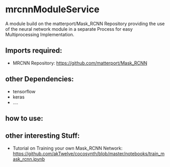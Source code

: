 # mrcnnModuleService
A module build on the  matterport/Mask_RCNN Repository providing the use of the neural network module in a separate Process for easy Multiprocessing Implementation.

## Imports required:
- MRCNN Repository: https://github.com/matterport/Mask_RCNN

## other Dependencies:
- tensorflow
- keras
- ....

## how to use:

## other interesting Stuff:
- Tutorial on Training your own Mask_RCNN Network: https://github.com/akTwelve/cocosynth/blob/master/notebooks/train_mask_rcnn.ipynb
